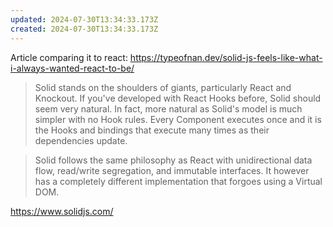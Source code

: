 ```yaml
---
updated: 2024-07-30T13:34:33.173Z
created: 2024-07-30T13:34:33.173Z
---
```

Article comparing it to react: https://typeofnan.dev/solid-js-feels-like-what-i-always-wanted-react-to-be/

> Solid stands on the shoulders of giants, particularly React and Knockout. If you've developed with React Hooks before, Solid should seem very natural. In fact, more natural as Solid's model is much simpler with no Hook rules. Every Component executes once and it is the Hooks and bindings that execute many times as their dependencies update.

> Solid follows the same philosophy as React with unidirectional data flow, read/write segregation, and immutable interfaces. It however has a completely different implementation that forgoes using a Virtual DOM.

https://www.solidjs.com/